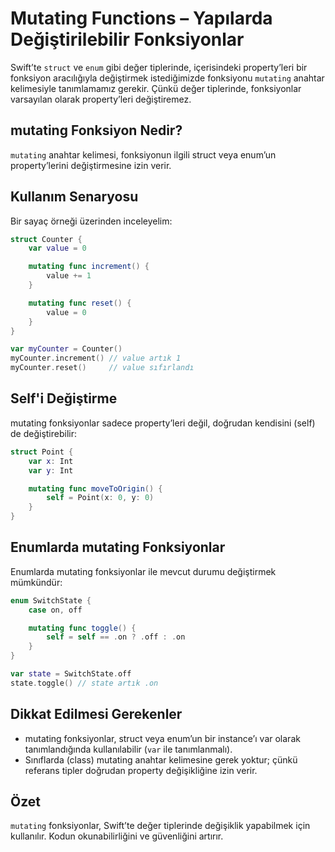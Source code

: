 # Mutating Functions – Yapılarda Değiştirilebilir Fonksiyonlar

Swift’te `struct` ve `enum` gibi değer tiplerinde, içerisindeki property’leri bir fonksiyon aracılığıyla değiştirmek istediğimizde fonksiyonu `mutating` anahtar kelimesiyle tanımlamamız gerekir. Çünkü değer tiplerinde, fonksiyonlar varsayılan olarak property’leri değiştiremez.

## mutating Fonksiyon Nedir?

`mutating` anahtar kelimesi, fonksiyonun ilgili struct veya enum’un property’lerini değiştirmesine izin verir.

## Kullanım Senaryosu

Bir sayaç örneği üzerinden inceleyelim:

```swift
struct Counter {
    var value = 0

    mutating func increment() {
        value += 1
    }

    mutating func reset() {
        value = 0
    }
}

var myCounter = Counter()
myCounter.increment() // value artık 1
myCounter.reset()     // value sıfırlandı
```

## Self'i Değiştirme

mutating fonksiyonlar sadece property’leri değil, doğrudan kendisini (self) de değiştirebilir:

```swift
struct Point {
    var x: Int
    var y: Int

    mutating func moveToOrigin() {
        self = Point(x: 0, y: 0)
    }
}
```

## Enumlarda mutating Fonksiyonlar

Enumlarda mutating fonksiyonlar ile mevcut durumu değiştirmek mümkündür:

```swift
enum SwitchState {
    case on, off

    mutating func toggle() {
        self = self == .on ? .off : .on
    }
}

var state = SwitchState.off
state.toggle() // state artık .on
```

## Dikkat Edilmesi Gerekenler

- mutating fonksiyonlar, struct veya enum’un bir instance’ı var olarak tanımlandığında kullanılabilir (`var` ile tanımlanmalı).
- Sınıflarda (class) mutating anahtar kelimesine gerek yoktur; çünkü referans tipler doğrudan property değişikliğine izin verir.

## Özet

`mutating` fonksiyonlar, Swift’te değer tiplerinde değişiklik yapabilmek için kullanılır. Kodun okunabilirliğini ve güvenliğini artırır.